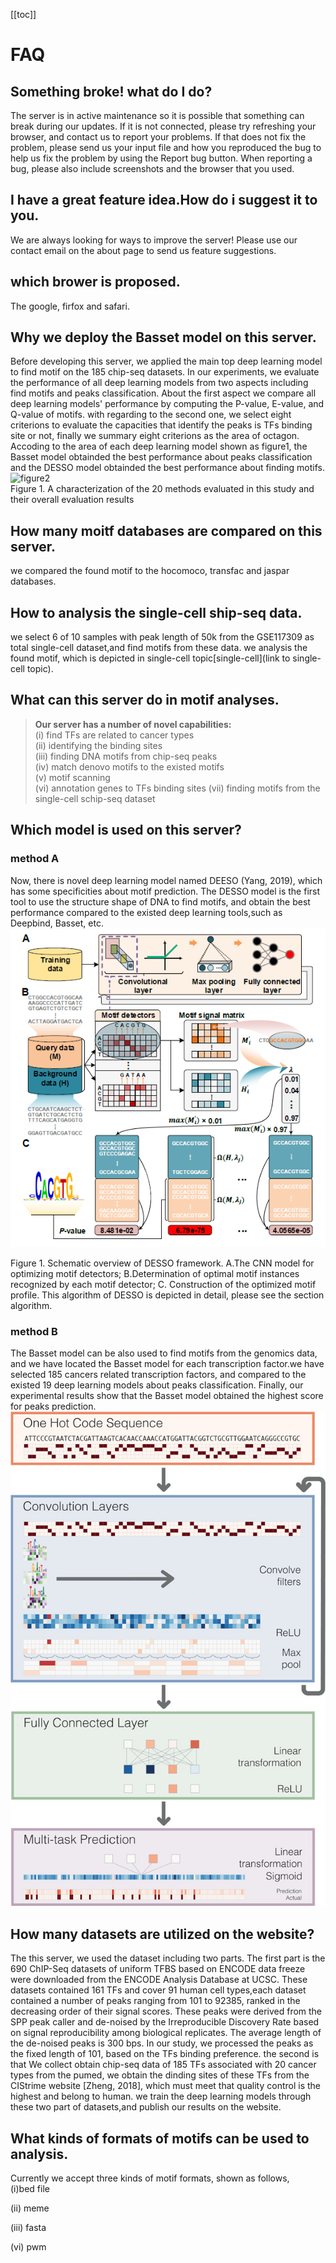 [[toc]]

# FAQ

## Something broke! what do I do?

The server is in active maintenance so it is possible that something can break during our updates. If it is not connected, please try refreshing your browser, and contact us to report your problems.
If that does not fix the problem, please send us your input file and how you reproduced the bug to help us fix the problem by using the Report bug button. When reporting a bug, please also include screenshots and the browser that you used.

## I have a great feature idea.How do i suggest it to you.

We are always looking for ways to improve the server! Please use our contact email on the about page to send us feature suggestions.

## which brower is proposed.

The google, firfox and safari.

## Why we deploy the Basset model on this server.

Before developing this server, we applied the main top deep learning model to find motif on the 185 chip-seq datasets. In our experiments, we evaluate the performance of all deep learning models from two aspects including find motifs and peaks classification. About the first aspect we compare all deep learning models' performance by computing the P-value, E-value, and Q-value of motifs. with regarding to the second one, we select eight criterions to evaluate the capacities that identify the peaks is TFs binding site or not, finally we summary eight criterions as the area of octagon.  
Accoding to the area of each deep learning model shown as figure1, the Basset model obtainded the best performance about peaks classification and the DESSO model obtainded the best performance about finding motifs.
![figure2](./figures/Figure1_202002112.png)  
Figure 1. A characterization of the 20 methods evaluated in this study and their overall evaluation results

## How many moitf databases are compared on this server.

we compared the found motif to the hocomoco, transfac and jaspar databases.

## How to analysis the single-cell ship-seq data.

we select 6 of 10 samples with peak length of 50k from the GSE117309 as total single-cell dataset,and find motifs from these data. we analysis the found motif, which is depicted in single-cell topic[single-cell](link to single-cell topic).

## What can this server do in motif analyses.

> **Our server has a number of novel capabilities:**  
> (i) find TFs are related to cancer types  
> (ii) identifying the binding sites  
> (iii) finding DNA motifs from chip-seq peaks  
> (iv) match denovo motifs to the existed motifs  
> (v) motif scanning  
> (vi) annotation genes to TFs binding sites
> (vii) finding motifs from the single-cell schip-seq dataset

## Which model is used on this server?

### method A

Now, there is novel deep learning model named DEESO (Yang, 2019), which has some specificities about motif prediction. The DESSO model is the first tool to use the structure shape of DNA to find motifs, and obtain the best performance compared to the existed deep learning tools,such as Deepbind, Basset, etc.
![Desso](./figures/desso_workflow.png)

Figure 1. Schematic overview of DESSO framework.
A.The CNN model for optimizing motif detectors; B.Determination of optimal motif instances recognized by each motif detector; C. Construction of the optimized motif profile. This algorithm of DESSO is depicted in detail, please see the section algorithm.

### method B

The Basset model can be also used to find motifs from the genomics data, and we have located the Basset model for each transcription factor.we have selected 185 cancers related transcription factors, and compared to the existed 19 deep learning models about peaks classification. Finally, our experimental results show that the Basset model obtained the highest score for peaks prediction.
![Desso](figures/basset_workflow.png)

## How many datasets are utilized on the website?

The this server, we used the dataset including two parts. The first part is
the 690 ChIP-Seq datasets of uniform TFBS based on ENCODE data freeze were downloaded from the ENCODE Analysis Database at UCSC. These datasets contained 161 TFs and cover 91 human cell types,each dataset contained a number of peaks ranging from 101 to 92385, ranked in the decreasing order of their signal scores. These peaks were derived from the SPP peak caller and de-noised by the Irreproducible Discovery Rate based on signal reproducibility among biological replicates. The average length of the de-noised peaks is 300 bps. In our study, we processed the peaks as the fixed length of 101, based on the TFs binding preference.
the second is that We collect obtain chip-seq data of 185 TFs associated with 20 cancer types from the pumed, we obtain the dinding sites of these TFs from the CIStrime website [Zheng, 2018], which must meet that quality control is the highest and belong to human. we train the deep learning models through these two part of datasets,and publish our results on the website.

## What kinds of formats of motifs can be used to analysis.

Currently we accept three kinds of motif formats, shown as follows,  
(i)bed file

(ii) meme

(iii) fasta

(vi) pwm
